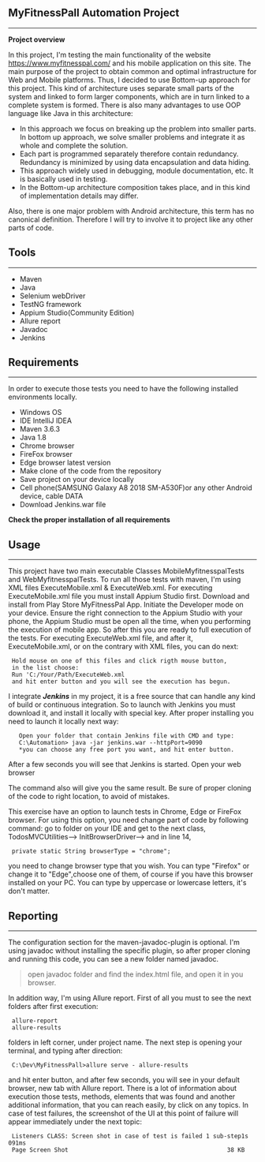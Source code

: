 ## MyFitnessPall Automation Project

***

**Project overview**

In this project, I'm testing the main functionality of
 the website https://www.myfitnesspal.com/ and his mobile application
 on this site. The main purpose of the project to obtain common and optimal 
 infrastructure for Web and Mobile platforms.
  Thus, I decided to use Bottom-up approach for this project. This kind of
 architecture uses separate small parts of the system and linked to
  form larger components, which are in turn linked to a complete
  system is formed.
  There is also many advantages to use OOP language like Java in this 
  architecture:
  
   - In this approach we focus on breaking up the problem into smaller parts.
   	In bottom up approach, we solve smaller problems and integrate it as whole
   	 and complete the solution.
   - Each part is programmed separately therefore contain redundancy.
   	Redundancy is minimized by using data encapsulation and data hiding.
   - This approach widely used in debugging, module documentation, etc.	It is 
   basically used in testing.
   - In the Bottom-up architecture composition takes place, and
    in this kind of implementation details may differ.
    
   Also, there is one major problem with Android architecture,
    this term has no canonical definition. Therefore I will try to involve it 
    to project like any other parts of code. 
   
## Tools
 
 ***
 - Maven
 - Java
 - Selenium webDriver
 - TestNG framework
 - Appium Studio(Community Edition)
 - Allure report
 - Javadoc
 - Jenkins
 
 ## Requirements
 
 ***
In order to execute those tests you need to
 have the following installed environments locally.
 - Windows OS
 - IDE IntelliJ IDEA
 - Maven 3.6.3 
 - Java 1.8
 - Chrome browser 
 - FireFox browser 
 - Edge browser latest version
 - Make clone of the code from the repository 
 - Save project on your device locally
 - Cell phone(SAMSUNG Galaxy A8 2018 SM-A530F)or any other Android device,
      cable DATA
 - Download Jenkins.war file
  
  **Check the proper installation of all requirements**
      
 ## Usage
 
  ***
   This project have two main executable Classes MobileMyfitnesspalTests and
   WebMyfitnesspalTests. To run all those tests with maven, I'm using XML files
   ExecuteMobile.xml & ExecuteWeb.xml. For executing ExecuteMobile.xml file
   you must install Appium Studio first. Download and install from Play Store
   MyFitnessPal App. Initiate the Developer mode on your device. 
   Ensure the right connection to the Appium Studio with your phone, the 
   Appium Studio must be open all the time, when you performing the execution
   of mobile app. So after this you are ready to full execution of the tests.
   For executing ExecuteWeb.xml file, and after it, ExecuteMobile.xml, or 
   on the contrary with XML files, you can do next:
       
     Hold mouse on one of this files and click rigth mouse button,
     in the list choose:
     Run 'C:/Your/Path/ExecuteWeb.xml
     and hit enter button and you will see the execution has begun.
   
    
   I integrate ***Jenkins*** in my project, it is a free source that can handle
    any kind of build or continuous integration. So to launch with Jenkins
    you must download it, and install it locally with special key.
    After proper installing you need to launch it locally next way:
    
       Open your folder that contain Jenkins file with CMD and type:
       C:\Automation> java -jar jenkins.war --httpPort=9090
       *you can choose any free port you want, and hit enter button.
       
   After a few seconds you will see that Jenkins is started. 
   Open your web browser   
    
 
  The command also will give you the same result. Be sure of
   proper cloning of the code to right location, to avoid of mistakes.  
  
 This exercise have an option to launch tests in Chrome,
  Edge or FireFox browser. For using this option,
   you need change part of code by following command: 
    go to folder on your IDE and get to the next class,
     TodosMVCUtilities--> InitBrowserDriver--> and
 in line 14,
 
     private static String browserType = "chrome"; 
    
 you need to change browser type that you wish. You can
  type "Firefox" or change it to "Edge",choose one of them,
   of course if you have this browser installed on your PC. 
   You can type by uppercase or lowercase letters, it's don't matter.
   
## Reporting

***
The configuration section for the maven-javadoc-plugin is optional. 
I'm using javadoc without installing the specific plugin, so
 after proper cloning and running this code, you can see a new folder
 named javadoc.
  
 > open javadoc folder and find the index.html file,
 > and open it in you browser.  
  
    
  In addition way, I'm using Allure report. First of all you must to see the
  next folders after first execution:
  
  
     allure-report
     allure-results 
     
   folders in left corner, under project name. The next step is
   opening your terminal, and typing after direction: 
   
     C:\Dev\MyFitnessPall>allure serve - allure-results
     
   and hit enter button, and after few seconds, you will see 
   in your default browser, new tab with Allure report.
   There is a lot of information about execution those tests, methods, 
   elements that was found and another additional information,
    that you can reach easily, by click on any topics.
   In case of test failures, the screenshot of the UI 
   at this point of failure will appear immediately
    under the next topic:
    
     Listeners CLASS: Screen shot in case of test is failed 1 sub-step1s 091ms
     Page Screen Shot                                             38 KB
     
     
 
